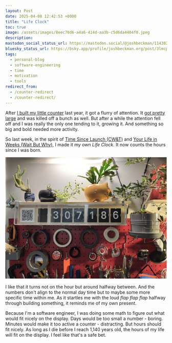 ```yaml
---
layout: Post
date: 2025-04-08 12:42:53 +0000
title: "Life Clock"
toc: true
image: /assets/images/8eec76d6-a4a6-414d-aa3b-c5d6da4404f0.jpeg
description: 
mastodon_social_status_url: https://mastodon.social/@joshbeckman/114302854447520150
bluesky_status_url: https://bsky.app/profile/joshbeckman.org/post/3lmcpcgo6u22v
tags:
  - personal-blog
  - software-engineering
  - time
  - motivation
  - tools
redirect_from:
  - /counter-redirect
  - /counter-redirect/
---
```



After [I built my little counter](https://www.joshbeckman.org/blog/breathing-life-into-my-little-counter) last year, it got a flurry of attention. It [got pretty large](https://www.joshbeckman.org/replies/113703362386236392) and was killed off a bunch as well. But after a while the attention fell off and I was really the only one tending to it, growing it. And something so big and bold needed more activity.

So last week, in the spirit of [Time Since Launch (CW&T)](https://cwandt.com/products/time-since-launch?variant=19682206089275) and [Your Life in Weeks (Wait But Why)](https://waitbutwhy.com/2014/05/life-weeks.html), I made it my own *Life Clock*. It now counts the hours since I was born.

![life clock in my studio](/assets/images/8eec76d6-a4a6-414d-aa3b-c5d6da4404f0.jpeg)

I like that it turns not on the hour but around halfway between. And the numbers don't align to the normal day time but to maybe some more specific time within me. As it startles me with the loud *flap flap flap* halfway through building something, it reminds me of my own present.

Because I'm a software engineer, I was doing some math to figure out what would fit nicely on the display. Days would be too small a number - boring. Minutes would make it too active a counter - distracting. But hours should fit nicely. As long as I die before I reach 1,140 years old, the hours of my life will fit on the display. I feel like that's a safe bet.

